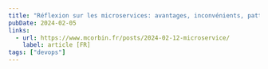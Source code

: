 ```yaml
---
title: "Réflexion sur les microservices: avantages, inconvénients, patterns, complexité accidentelle"
pubDate: 2024-02-05
links:
  - url: https://www.mcorbin.fr/posts/2024-02-12-microservice/
    label: article [FR]
tags: ["devops"]
---
```

